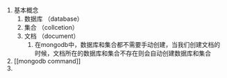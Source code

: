 1. 基本概念
	1. 数据库 （database）
	2. 集合 （collcetion）
	3. 文档 （document）
		1. 在mongodb中，数据库和集合都不需要手动创建，当我们创建文档的时候，文档所在的数据库和集合不存在则会自动创建数据库和集合
2. [[mongodb command]]
3. 